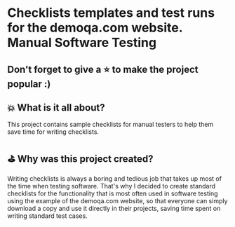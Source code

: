 # Сhecklists templates and test runs for the demoqa.com website. Manual Software Testing

## Don't forget to give a :star: to make the project popular :) 

## :boom: What is it all about?
This project contains sample checklists for manual testers to help them save time for writing checklists. 

## :golf: Why was this project created?
Writing checklists is always a boring and tedious job that takes up most of the time when testing software. That's why I decided to create standard checklists for the functionality that is most often used in software testing using the example of the demoqa.com website, so that everyone can simply download a copy and use it directly in their projects, saving time spent on writing standard test cases.
